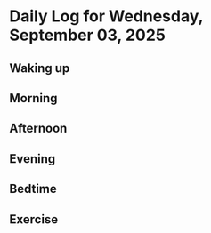 # Daily Log for Wednesday, September 03, 2025

## Waking up

## Morning

## Afternoon

## Evening

## Bedtime

## Exercise
